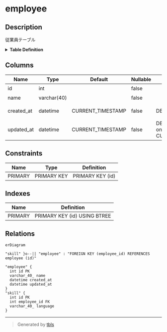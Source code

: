 # employee

## Description

従業員テーブル

<details>
<summary><strong>Table Definition</strong></summary>

```sql
CREATE TABLE `employee` (
  `id` int NOT NULL COMMENT '従業員ID',
  `name` varchar(40) NOT NULL COMMENT '従業員名',
  `created_at` datetime NOT NULL DEFAULT CURRENT_TIMESTAMP COMMENT 'レコード作成日時',
  `updated_at` datetime NOT NULL DEFAULT CURRENT_TIMESTAMP ON UPDATE CURRENT_TIMESTAMP COMMENT 'レコード更新日時',
  PRIMARY KEY (`id`)
) ENGINE=InnoDB DEFAULT CHARSET=utf8mb4 COLLATE=utf8mb4_0900_ai_ci COMMENT='従業員テーブル'
```

</details>

## Columns

| Name | Type | Default | Nullable | Extra Definition | Children | Parents | Comment |
| ---- | ---- | ------- | -------- | ---------------- | -------- | ------- | ------- |
| id | int |  | false |  | [skill](skill.md) |  | 従業員ID |
| name | varchar(40) |  | false |  |  |  | 従業員名 |
| created_at | datetime | CURRENT_TIMESTAMP | false | DEFAULT_GENERATED |  |  | レコード作成日時 |
| updated_at | datetime | CURRENT_TIMESTAMP | false | DEFAULT_GENERATED on update CURRENT_TIMESTAMP |  |  | レコード更新日時 |

## Constraints

| Name | Type | Definition |
| ---- | ---- | ---------- |
| PRIMARY | PRIMARY KEY | PRIMARY KEY (id) |

## Indexes

| Name | Definition |
| ---- | ---------- |
| PRIMARY | PRIMARY KEY (id) USING BTREE |

## Relations

```mermaid
erDiagram

"skill" }o--|| "employee" : "FOREIGN KEY (employee_id) REFERENCES employee (id)"

"employee" {
  int id PK
  varchar_40_ name
  datetime created_at
  datetime updated_at
}
"skill" {
  int id PK
  int employee_id FK
  varchar_40_ language
}
```

---

> Generated by [tbls](https://github.com/k1LoW/tbls)
